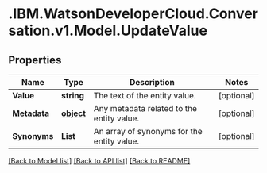 # .IBM.WatsonDeveloperCloud.Conversation.v1.Model.UpdateValue
## Properties

Name | Type | Description | Notes
------------ | ------------- | ------------- | -------------
**Value** | **string** | The text of the entity value. | [optional] 
**Metadata** | [**object**](Object.md) | Any metadata related to the entity value. | [optional] 
**Synonyms** | **List<string>** | An array of synonyms for the entity value. | [optional] 

[[Back to Model list]](../README.md#documentation-for-models) [[Back to API list]](../README.md#documentation-for-api-endpoints) [[Back to README]](../README.md)

